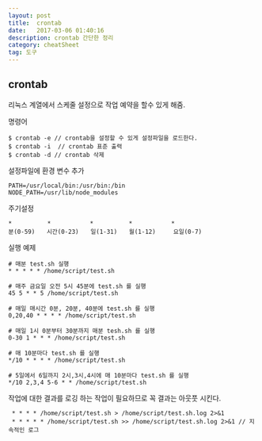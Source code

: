 ```yaml
---
layout: post
title:  crontab
date:   2017-03-06 01:40:16
description: crontab 간단한 정리
category: cheatSheet
tag: 도구
---
```


## crontab
리눅스 계열에서 스케줄 설정으로 작업 예약을 할수 있게 해줌.

명령어
```
$ crontab -e // crontab을 설정할 수 있게 설정파일을 로드한다.
$ crontab -i  // crontab 표준 출력
$ crontab -d // crontab 삭제
```
설정파일에 환경 변수 추가
```
PATH=/usr/local/bin:/usr/bin:/bin
NODE_PATH=/usr/lib/node_modules
```
주기설정
```
*          *           *          *           *
분(0-59)　　시간(0-23)　　일(1-31)　　월(1-12)　　　요일(0-7)
```
실행 예제
```
# 매분 test.sh 실행
* * * * * /home/script/test.sh

# 매주 금요일 오전 5시 45분에 test.sh 를 실행
45 5 * * 5 /home/script/test.sh

# 매일 매시간 0분, 20분, 40분에 test.sh 를 실행
0,20,40 * * * * /home/script/test.sh

# 매일 1시 0분부터 30분까지 매분 tesh.sh 를 실행
0-30 1 * * * /home/script/test.sh

# 매 10분마다 test.sh 를 실행
*/10 * * * * /home/script/test.sh

# 5일에서 6일까지 2시,3시,4시에 매 10분마다 test.sh 를 실행
*/10 2,3,4 5-6 * * /home/script/test.sh
```
작업에 대한 결과를 로깅 하는 작업이 필요하므로 꼭 결과는 아웃풋 시킨다.
```
 * * * * /home/script/test.sh > /home/script/test.sh.log 2>&1
 * * * * * /home/script/test.sh >> /home/script/test.sh.log 2>&1 // 지속적인 로그
```